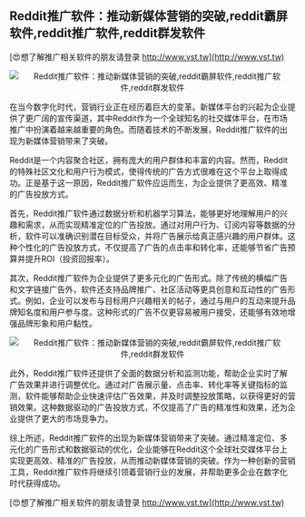 ## **Reddit推广软件：推动新媒体营销的突破,reddit霸屏软件,reddit推广软件,reddit群发软件**

[😍想了解推广相关软件的朋友请登录 http://www.vst.tw](http://www.vst.tw)

 <center><img src="https://vst.tw/MP4/tuiguang/png/3.png" alt="Reddit推广软件：推动新媒体营销的突破,reddit霸屏软件,reddit推广软件,reddit群发软件"></center>

在当今数字化时代，营销行业正在经历着巨大的变革。新媒体平台的兴起为企业提供了更广阔的宣传渠道，其中Reddit作为一个全球知名的社交媒体平台，在市场推广中扮演着越来越重要的角色。而随着技术的不断发展，Reddit推广软件的出现为新媒体营销带来了突破。

Reddit是一个内容聚合社区，拥有庞大的用户群体和丰富的内容。然而，Reddit的特殊社区文化和用户行为模式，使得传统的广告方式很难在这个平台上取得成功。正是基于这一原因，Reddit推广软件应运而生，为企业提供了更高效、精准的广告投放方式。

首先，Reddit推广软件通过数据分析和机器学习算法，能够更好地理解用户的兴趣和需求，从而实现精准定位的广告投放。通过对用户行为、订阅内容等数据的分析，软件可以准确识别潜在目标受众，并将广告展示给真正感兴趣的用户群体。这种个性化的广告投放方式，不仅提高了广告的点击率和转化率，还能够节省广告预算并提升ROI（投资回报率）。

其次，Reddit推广软件为企业提供了更多元化的广告形式。除了传统的横幅广告和文字链接广告外，软件还支持品牌推广、社区活动等更具创意和互动性的广告形式。例如，企业可以发布与目标用户兴趣相关的帖子，通过与用户的互动来提升品牌知名度和用户参与度。这种形式的广告不仅更容易被用户接受，还能够有效地增强品牌形象和用户黏性。

 <center><img src="https://vst.tw/MP4/tuiguang/png/5.png" alt="Reddit推广软件：推动新媒体营销的突破,reddit霸屏软件,reddit推广软件,reddit群发软件"></center>

此外，Reddit推广软件还提供了全面的数据分析和监测功能，帮助企业实时了解广告效果并进行调整优化。通过对广告展示量、点击率、转化率等关键指标的监测，软件能够帮助企业快速评估广告效果，并及时调整投放策略，以获得更好的营销效果。这种数据驱动的广告投放方式，不仅提高了广告的精准性和效果，还为企业提供了更大的市场竞争力。

综上所述，Reddit推广软件的出现为新媒体营销带来了突破。通过精准定位、多元化的广告形式和数据驱动的优化，企业能够在Reddit这个全球社交媒体平台上实现更高效、精准的广告投放，从而推动新媒体营销的突破。作为一种创新的营销工具，Reddit推广软件将继续引领着营销行业的发展，并帮助更多企业在数字化时代获得成功。

[😍想了解推广相关软件的朋友请登录 http://www.vst.tw](http://www.vst.tw)



